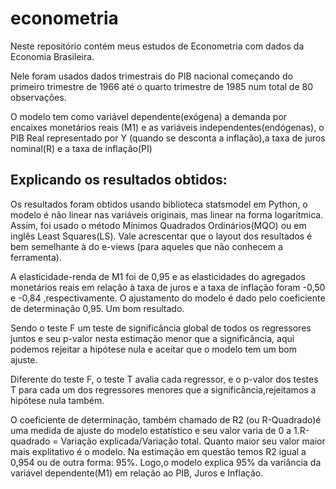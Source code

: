 # econometria
Neste repositório contém meus estudos de Econometria com dados da Economia Brasileira.

Nele foram usados dados trimestrais do PIB nacional começando do primeiro trimestre de 1966 até o quarto trimestre de 1985 num total de 80 observações.

O modelo tem como variável dependente(exógena) a demanda por encaixes monetários reais (M1) e as variáveis independentes(endógenas), o PIB Real representado por Y (quando se desconta a inflação),a taxa de juros nominal(R) e a taxa de inflação(PI)

## Explicando os resultados obtidos:

Os resultados foram obtidos usando biblioteca statsmodel em Python, o modelo é não linear nas variáveis originais, mas linear na forma logarítmica. Assim, foi usado o método Mínimos Quadrados Ordinários(MQO) ou em inglês Least Squares(LS). Vale acrescentar que o layout dos resultados é bem semelhante à do e-views (para aqueles que não conhecem a ferramenta). 

A elasticidade-renda de M1 foi de 0,95 e as elasticidades do agregados monetários reais em relação à taxa de juros e a taxa de inflação foram -0,50 e -0,84 ,respectivamente. O ajustamento do modelo é dado pelo coeficiente de determinação 0,95. Um bom resultado.

Sendo o teste F um teste de significância global de todos os regressores juntos e seu p-valor nesta estimação menor que a significância, aqui podemos rejeitar a hipótese nula e aceitar que o modelo tem um bom ajuste.

Diferente do teste F, o teste T avalia cada regressor, e o p-valor dos testes T para cada um dos regressores menores que a significância,rejeitamos a hipótese nula também.
 
O coeficiente de determinação, também chamado de R2 (ou R-Quadrado)é uma medida de ajuste do modelo estatístico e seu valor varia de 0 a 1.R-quadrado = Variação explicada/Variação total.  Quanto maior seu valor maior mais explitativo é o modelo. Na estimação em questão temos R2 igual a 0,954 ou de outra forma: 95%. Logo,o modelo explica 95% da variância da variável dependente(M1) em relação ao PIB, Juros e Inflação. 
